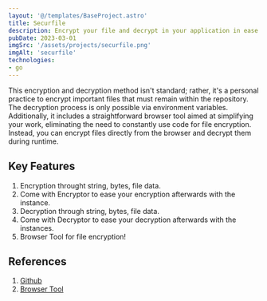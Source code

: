 ```yaml
---
layout: '@/templates/BaseProject.astro'
title: Securfile
description: Encrypt your file and decrypt in your application in ease!
pubDate: 2023-03-01
imgSrc: '/assets/projects/securfile.png'
imgAlt: 'securfile'
technologies:
- go
---
```


This encryption and decryption method isn't standard; rather, it's a personal practice to encrypt important files that must remain within the repository. The decryption process is only possible via environment variables. Additionally, it includes a straightforward browser tool aimed at simplifying your work, eliminating the need to constantly use code for file encryption. Instead, you can encrypt files directly from the browser and decrypt them during runtime.

## Key Features

1. Encryption throught string, bytes, file data.
2. Come with Encryptor to ease your encryption afterwards with the instance.
3. Decryption through string, bytes, file data.
4. Come with Decryptor to ease your decryption afterwards with the instances.
5. Browser Tool for file encryption!

## References 

1. <a href="hhttps://github.com/Oskang09/securfile" target="_blank">Github</a>
2. <a href="https://securfile.oskadev.com/" target="_blank">Browser Tool</a>